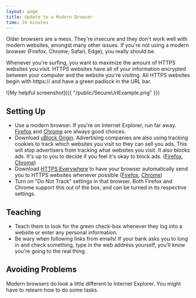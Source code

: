 ```yaml
---
layout: page
title: Update to a Modern Browser
time: 10 minutes
---
```

Older browsers are a mess. They're insecure and they don't work well with modern websites, amongst many other issues. If you're not using a modern browser (Firefox, Chrome, Safari, Edge), you really should be.

Whenever you're surfing, you want to maximize the amount of HTTPS websites you visit. HTTPS websites have all of your information encrypted between your computer and the website you're visiting. All HTTPS websites begin with https:// and have a green padlock in the URL bar.

![My helpful screenshot]({{ "/public/SecureUrlExample.png" }})

## Setting Up
* Use a modern browser. If you're on Internet Explorer, run far away. [Firefox][firefox] and [Chrome][chrome] are always good choices.
* Download [uBlock Origin][ublock]. Advertising companies are also using tracking cookies to track which websites you visit so they can sell you ads. This will stop advertisers from tracking what websites you visit. It also blocks ads. It's up to you to decide if you feel it's okay to block ads. ([Firefox][ublock-firefox], [Chrome][ublock-chrome])
* Download [HTTPS Everywhere][https-everywhere] to have your browser automatically send you to HTTPS websites whenever possible ([Firefox][https-everywhere-firefox], [Chrome][https-everywhere-chrome])
* Turn on "Do Not Track" settings in that browser. Both Firefox and Chrome support this out of the box, and can be turned in its respective settings. 

## Teaching
* Teach them to look for the green check-box whenever they log into a website or enter any personal information. 
* Be wary when following links from emails! If your bank asks you to long in and check something, type in the web address yourself, you'll know you're going to the real thing. 


## Avoiding Problems
Modern browsers do look a little different to Internet Explorer. You might have to relearn how to do some tasks.

[chrome]: https://www.google.com/chrome/
[firefox]: https://www.mozilla.org/en-US/firefox/
[https-everywhere]: https://www.eff.org/https-everywhere
[https-everywhere-firefox]: https://addons.mozilla.org/en-US/firefox/addon/https-everywhere/
[https-everywhere-chrome]: https://chrome.google.com/webstore/detail/https-everywhere/gcbommkclmclpchllfjekcdonpmejbdp
[ublock]: https://github.com/gorhill/uBlock
[ublock-chrome]: https://chrome.google.com/webstore/detail/ublock-origin/cjpalhdlnbpafiamejdnhcphjbkeiagm?hl=en
[ublock-firefox]: https://addons.mozilla.org/en-US/firefox/addon/ublock-origin/
